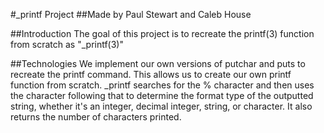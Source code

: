 #_printf Project
##Made by Paul Stewart and Caleb House

##Introduction
The goal of this project is to recreate the printf(3) function from scratch as "_printf(3)"

##Technologies
We implement our own versions of putchar and puts to recreate the printf command. This allows us to create our own printf function from scratch. _printf searches for the % character and then uses the character following that to determine the format type of the outputted string, whether it's an integer, decimal integer, string, or character. It also returns the number of characters printed.
